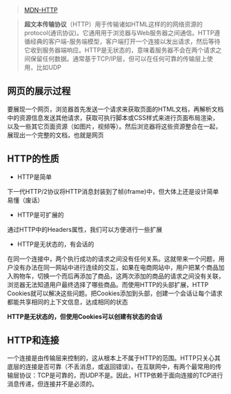 > [MDN-HTTP](https://developer.mozilla.org/zh-CN/docs/Web/HTTP)

> **超文本传输协议**（HTTP）用于传输诸如HTML这样的的网络资源的protocol(通讯协议)。它通用用于浏览器与Web服务器之间通信。HTTP遵循经典的客户端-服务端模型，客户端打开一个连接以发出请求，然后等待它收到服务器端响应。HTTP是无状态的，意味着服务器不会在两个请求之间保留任何数据。通常基于TCP/IP层，但可以在任何可靠的传输层上使用，比如UDP

## 网页的展示过程

要展现一个网页，浏览器首先发送一个请求来获取页面的HTML文档，再解析文档中的资源信息发送其他请求，获取可执行脚本或CSS样式来进行页面布局渲染，以及一些其它页面资源（如图片，视频等）。然后浏览器将这些资源整合在一起，展现出一个完整的文档，也就是网页

## HTTP的性质 

- HTTP是简单

下一代HTTP/2协议将HTTP消息封装到了帧(iframe)中，但大体上还是设计简单易懂（废话）

- HTTP是可扩展的

通过HTTP中的Headers属性，我们可以方便进行一些扩展

- HTTP是无状态的，有会话的

在同一个连接中，两个执行成功的请求之间没有任何关系。这就带来一个问题，用户没有办法在同一网站中进行连续的交互，如果在电商网站中，用户把某个商品加入购物车，切换一个而后再添加了商品，这两次添加的商品的请求之间没有关联，浏览器无法知道用户最终选择了哪些商品。而使用HTTP的头部扩展，HTTP Cookies就可以解决这些问题。把Cookies添加到头部，创建一个会话让每个请求都能共享相同的上下文信息，达成相同的状态

**HTTP是无状态的，但使用Cookies可以创建有状态的会话**

## HTTP和连接

一个连接是由传输层来控制的，这从根本上不属于HTTP的范围。HTTP只关心其底层的连接是否可靠（不丢消息，或返回错误）。在互联网中，有两个最常用的传输层协议：TCP是可靠的，而UDP不是。因此，HTTP依赖于面向连接的TCP进行消息传递，但连接并不是必须的。
